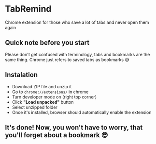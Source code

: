 # TabRemind
Chrome extension for those who save a lot of tabs and never open them again
## Quick note before you start
Please don't get confused with terminology, tabs and bookmarks are the same thing. Chrome just refers to saved tabs as bookmarks 😅
## Instalation
- Download ZIP file and unzip it
- Go to `chrome://extensions/` in chrome
- Turn developer mode on (right top corner)
- Click <b>"Load unpacked"</b> button
- Select unzipped folder
- Once it's installed, browser should automatically enable the extension
## It's done! Now, you won't have to worry, that you'll forget about a bookmark 😎
